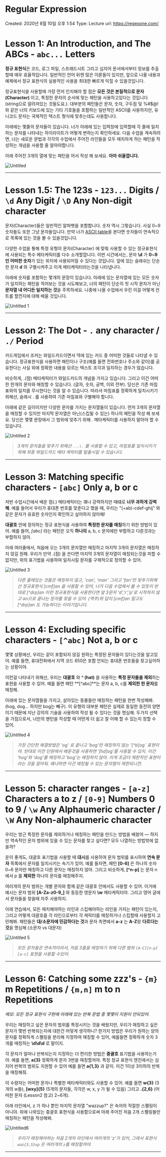# Regular Expression

Created: 2020년 8월 10일 오후 1:54
Type: Lecture
url: https://regexone.com/

# Lesson 1: An Introduction, and The ABCs - `abc...` Letters

**정규 표현식**은 코드, 로그 파일, 스프래드시트 그리고 심지어 문서에서부터 정보를 추출할때 매우 효율적입니다. 일반적인 언어  뒤엔 많은 이론들이 있지만, 앞으로 나올 내용과 예제에서 정규 표현식의 실용적인 사용을 최대한 빠르게 익힐 수 있을것입니다.

정규표현식을 사용할때 가장 먼저 인지해야 할 점은 **모든 것은 본질적으로 문자(Character)** 이고, 특정한 문자의 순서에 맞는 패턴을 사용하고있다는 것입니다 (string으로 알려져있는 것들도요.). 대부분의 패턴들은 문자, 숫자, 구두점 및 %#$@! 와 같은 너의 키보드에 있는 기타 기호들을 포함하는 일반적인 ASCII를 사용하지만, 유니코드 문자는 국제적인 텍스트 형식에 맞추는데도 사용합니다.

아래에는 몇줄의 문자들이 있습니다. 너가 아래에 있는 입력창에 입력할때 각 줄에 일치하는 문자를 나타내는 하이라이트가 어떻게 변하는지 확인하세요. 다음 수업을 계속하려면, 너는 새로운 문법과  각각의 수업에서 주어진 라인들을 모두 매치하게 하는 패턴을 작성하는 개념을 사용할 줄 알아야합니다.

아래 주어진 3개의 열에 맞는 패턴을 어서 작성 해 보세요. **아마 쉬울껍니다.**

![Untitled](https://user-images.githubusercontent.com/31194565/90308365-fec94080-df19-11ea-87bd-d976d6e01007.png)

---

# Lesson 1.5: The 123s - `123...` Digits / `\d` Any Digit / `\D` Any Non-digit character

문자(Character)들은 일반적인 알파뱃을 포함합니다. 숫자 역시 그렇습니다. 사실 0~9 숫자들도 또한 그냥 문자들입니다. 만약 너가 [ASCII table](https://en.wikipedia.org/wiki/ASCII#ASCII_printable_characters)을 본다면 숫자들이 연속적으로 목록에 있는 것을 볼 수 있을것입니다.

다양한 수업을 통해 특정 유형의 문자(Character) 에 맞춰 사용할 수 있는 정규표현식에 사용되는 특수 메타케릭터를 다수 소개할껍니다. 이번 시간에서는, 문자 **\d** 가 **0~9인 어떠한 숫자**가 있는 위치에 사용되어질 수 있다는 것입니다. 앞에 있는 슬래쉬는 단순한 문자 **d** 와 구별시켜주고 이게 메타케릭터라는것을 나타냅니다.

아래에 숫자를 포함하는 몇개의 문장이 있습니다. 아래에 있는 문자열에 있는 모든 숫자가 일치하는 패턴을 적어보는 것을 시도해보고, 너의 패턴이 단순히 첫 시작 문자가 아닌 **문자열 내 어디든 일치하는 것**을 주목하세요. 나중에 나올 수업에서 우린 이걸 어떻게 컨트롤 할껀지에 대해 배울 것입니다.

![Untitled 1](https://user-images.githubusercontent.com/31194565/90308358-fb35b980-df19-11ea-9880-5514bb6d39df.png)

---

# Lesson 2: The Dot - `.` any character / `./` Period

카드게임에서 조커는 와일드카드이면서 댁에 있는 카드 중 어떠한 것들로 나타낼 수 있습니다. 정규표현식을 사용하면 패턴이나 구조(예를 들면 전화번호나 주소와 같이)를 공유한다는 사실 외에 정확한 내용을 모르는 택스트 조각과 일치하는 경우가 많습니다.

비슷하게, .(점) 메타케릭터가 와일드카드의 개념을 가지고 있습니다. 그리고 이건 어떠한 한개의 문자와 매칭할 수 있습니다. (글자, 숫자, 공백, 이외 전부). 당신은 기존 마침표와의 일치를 무시한다는 것을 알 수 있습니다. 따라서 마침표를 정확하게 일치시키기 위해선, 슬래시 \. 를 사용하여 기존 마침표와 구별해야 합니다.

아래에 같은 길이이지만 다양한 문자를 가지는 문자열들이 있습니다. 먼저 3개의 문자열을 매칭할 수 있지만 마지막 문자열은 아닌(스킵될 수 있는)  하나의 패턴을 작성 해 보세요. 당신은 몇몇 문장에서 그 범위에 맞추기 위해 . 메타케릭터를 사용하지 말아야 할 수 있습니다.

![Untitled 2](https://user-images.githubusercontent.com/31194565/90308359-fcff7d00-df19-11ea-98eb-10c54074f562.png)

> *3개의 문자들을 맞추기 위해선 `...\.` 를 사용할 수 있고, 마침표를 일치시키기 위해 최종 와일드카드 메타 케릭터를 탈출시킬 수 있습니다.*

---

# Lesson 3: Matching specific characters - `[abc]` Only a, b or c

저번 수업시간에서 배운 점(.) 메타케릭터는 꽤나 강력하지만 때떄로 **너무 과하게 강력해**. 예를 들어서 우리가 휴대폰 번호를 맞춘다고 했을 때, 우리는 "(+ab)-cdef-ghij" 와 같은 문자가 유효한 숫자인지 확인하고 싶어하지 않아해!

**대괄호** 안에 정의하는 정규 표현식을 사용하여 **특정한 문자를 매칭**하기 위한 방법이 있어. 예를 들어, *[abc]* 라는 패턴은 오직 **하나의** a, b, c 문자에만 부합하고 다른것과는 부합하지 않아.

아래 여러줄에서, 처음에 오는 3개의 문자열만 매칭하고 마지막 3개의 문자열은 매칭하지 않길 원해. 우리가 만약 .(점) 을 쓴다면 마지막 3개의 문자열이 매칭되는것을 피할 수 없지만, 위의 표기법을 사용하여 일치시킬 문자를 구체적으로 정의할 수 있어.

![Untitled 3](https://user-images.githubusercontent.com/31194565/90308361-fd981380-df19-11ea-805b-94a1ce3059a8.png)

> *다른 줄에있는 것들은 매칭하지 않고, 'can', 'man' 그리고 'fan'만 맞추기위해선 정규표현식 [cmf]an 을 사용할 수 있어, 너가 다음 수업에서 볼 수 있듯이 반대로 [^drp]an 이런 정규표현식을 사용한다면 앞 3문자 'd','r','p'로 시작하지 않고 an으로 끝나는 문자를 찾을 수 있어. (역주)위 답이 [cmf]an 말고도 [^drp]an 도 가능하다는 이야기입니다.*

---

# Lesson 4: Excluding specific characters - `[^abc]` Not a, b or c

몇몇 상황에선, 우리는 같이 포함되지 않길 원하는 특정된 문자들이 있다는것을 알고있어. 예를 들면, 휴대전화에서 지역 코드 650은 포함 안되는 휴대폰 번호들을 찾고싶어하는 상황이야.

이런걸 나타내기 위해선, 우리는 **대괄호** 와 **^ (hat)** 을 사용하는 **특정 문자들을 제외**하는 표현을 사용할 수 있어. 예를 들면 패턴 **[^abc]**는 문자 a, b, c를 **제외한 한 문자**를 매칭해.

아래에 있는 문자열들을 가지고, 살아있는 동물들만 매칭하는 패턴을 한번 작성해봐. (hog, dog... 하지만 bog는 빼구). 이 유형의 대부분 패턴은 실제로 동일한 동전의 양면이기 때문에 지난 강의의 기술을 사용하여 작성 될 수 있다는 것을 명심해. 두가지 선택을 가짐으로서, 너만의 팬턴을 작성할 때 어떤게 더 쉽고 잘 이해 할 수 있는지 정할 수 있어.

![Untitled 4](https://user-images.githubusercontent.com/31194565/90308433-7008f380-df1a-11ea-9c0f-2b1319ff3f40.png)

> *가장 간단한 해결방법은 'og' 로 끝나고 'bog'만 매칭하지 않는 '[^b]og` 표현이야. 반대로 이전 단원에서 배운것을 사용하면 '[hd]og'를 사용할 수 있지. 이건 'hog'와 'dog'를 매칭하고 'bog'는 매칭하지 않아. 이게 조금더 제한적인 표현이라는 것을 알아둬. 왜냐하면 이건 매칭될 수 있는 문자열이 제한되니깐.*

---

# Lesson 5: character ranges - `[a-z]` Characters a to z / `[0-9]` Numbers 0 to 9 / `\w` Any Alphaumeric character / `\W` Any Non-alphaumeric character

우리는 방근 특정한 문자를 제외하거나 매칭하는 패턴을 만드는 방법을 배웠어 — 하지만 역속적인 문자 범위에 있을 수 있는 문자를 찾고 싶다면? 모두 나열하는 방법밖에 없을까?

운이 좋게도, 대괄호 표기법을 사용할 때 **대시**를 사용하여 문자 범위를 표시하여 **연속 문자** 목록에서 문자를 일치시키는 속기가 있어. 예를 들자면, 패턴 **[0-6]** 은 하나의 숫자 0~6 문자만 매칭하고 다른 문자는 매칭하지 않아. 그리고 비슷하게, **[^n-p]** 는 문자 n에서 p 를 **제외한** 하나의 문자를 매칭해주지.

여러개의 문자 범위는 개별 문자와 함께 같은 대괄호 안에서도 사용할 수 있어. 이거에 예시는 문자 범위 **[A-Za-z0-9_]** 와 동등한 영문자 **\w** 메타케릭터야. 그리고 영어 글에서 문자들을 찾을때 자주 사용하지.

아래 연습에서, 모든 매치해야하는 라인과 스킵해야하는 라인을 가지는  패턴이 있는지, 그리고  어떻게 대괄호를 각 라인으로부터 각 케릭터를 매칭하거나 스킵할때 사용할지 고민해봐. 패턴들은 **대/소문자에 민감하다는 것**과 문자 측면에서 **a-z** 는 **A-Z**랑 **다르다는것**을 명심해 (소문자 vs 대문자)

![Untitled 5](https://user-images.githubusercontent.com/31194565/90852998-f195d100-e3b3-11ea-9f97-9fd575d2de81.png)

> *모든 문자들은 연속적이라서, 처음 3줄을 매칭하기 위해 다른 범위 `[A-C][n-p][a-c]` 표현을 사용할 수있어.*

---

# Lesson 6: Catching some zzz's - `{m}` m Repetitions / `{m,n]` m to n Repetitions

*메모: 모든 정규 표현식 구현에 아래에 있는 반복 문법 중 몇몇이 지원이 안되있어.*

우리는 매칭하고 싶은 문자의 범위를 특정시키는 것을 배웠지만, 우리가 매칭하고 싶은 문자가 몇번 반복되는지에 대한건 어덯게 생각하니? 한가지 방법은 우리가 원하는 양의 문자를 정확하게 스팰링을 분리해 지정하여 매칭할 수 있어, 예를들면 정확하게 숫자 3개를 매칭하는 **\d\d\d** 로 말이지.

 각 문자가 얼마나 반복되는지 지정하는 더 편리한 방법은 **중괄호** 표기법을 사용하는거야. 예를 들면, **a{3}** 정확하게 문자 3번을 매칭할꺼야.  특정 정규 표현식 엔진에서는 심지어 반복의 범위도 지원할 수 있어 예를 들면 **a{1,3}** 과 같이. 이건 1이상 3이하의 반복을 매칭해줘.

이 수량자는 어떠한 문자나 특별한 메타케릭터와도 사용할 수 있어. 예를 들면 **w{3}** (3개의 w들), **[wxy]{5}** (5개의 문자들, 각각은 w, x, y 가 될 수 있음) 그리고 **.{2,6}** (어떠한 문자 (Lesson2 참고) 2~6개).

아래 라인에서, z 가 하나 뿐인 마지막 문자열 "wazzup?" 은 속어의 적절한 스팰링이 아니야. 위에 나와있는 중괄호 표현식을 사용함으로써 아래 주어진 처음 2개 스팰링들만 매칭하는 패턴을 작성해봐.

![Untitled6](https://user-images.githubusercontent.com/31194565/90854207-50107e80-e3b7-11ea-8999-5a0b9178b447.png)

> *우리가 매칭해야하는 처음 2개의 라인에서 여러개의 'z'가 있어, 그래서 표현식 `waz{3,5}up` 은 여러개의 `z`를 매칭할꺼야.*

---
